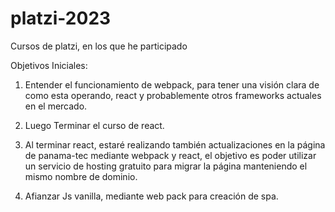 # platzi-2023
Cursos de platzi, en los que he participado

Objetivos Iniciales:

1. Entender el funcionamiento de webpack, para tener una visión clara de como esta operando, react y probablemente otros frameworks actuales en el mercado.

2. Luego Terminar el curso de react. 

3. Al terminar react, estaré realizando también actualizaciones en la página de panama-tec mediante webpack y react, el objetivo es poder utilizar un servicio de hosting gratuito para migrar la página manteniendo el mismo nombre de dominio.

4. Afianzar Js vanilla, mediante web pack para creación de spa.


